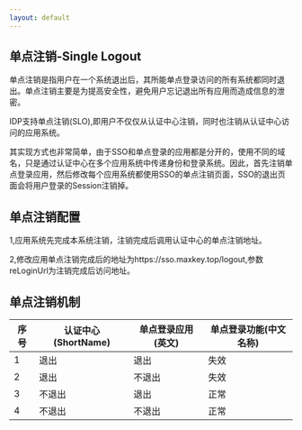 ```yaml
---
layout: default
---
```

<h2>单点注销-Single Logout</h2>
	
单点注销是指用户在一个系统退出后，其所能单点登录访问的所有系统都同时退出。单点注销主要是为提高安全性，避免用户忘记退出所有应用而造成信息的泄密。
    	
    	
IDP支持单点注销(SLO),即用户不仅仅从认证中心注销，同时也注销从认证中心访问的应用系统。	
		
		
其实现方式也非常简单，由于SSO和单点登录的应用都是分开的，使用不同的域名，只是通过认证中心在多个应用系统中传递身份和登录系统。因此，首先注销单点登录应用，然后修改每个应用系统都使用SSO的单点注销页面，SSO的退出页面会将用户登录的Session注销掉。
		
<h2>单点注销配置</h2>
		
1,应用系统先完成本系统注销，注销完成后调用认证中心的单点注销地址。
		
		
2,修改应用单点注销完成后的地址为https://sso.maxkey.top/logout,参数reLoginUrl为注销完成后访问地址。
		

<h2>单点注销机制</h2>
<table border="0" class="table table-striped table-bordered ">
<thead>
	<th >序号</th><th>认证中心(ShortName)</th><th>单点登录应用(英文)</th><th>单点登录功能(中文名称)</th>
</thead>
<tbody>
	<tr>
		<td>1</td>
		<td>退出</td>
		<td>退出</td>
		<td>失效</td>
	</tr>
	<tr>
		<td>2</td>
		<td>退出</td>
		<td>不退出</td>
		<td>失效</td>
	</tr>
	<tr>
		<td>3</td>
		<td>不退出</td>
		<td>退出</td>
		<td>正常</td>
	</tr>
	<tr>
		<td>4</td>
		<td>不退出</td>
		<td>不退出</td>
		<td>正常</td>
	</tr>
</tbody>
</table>
    